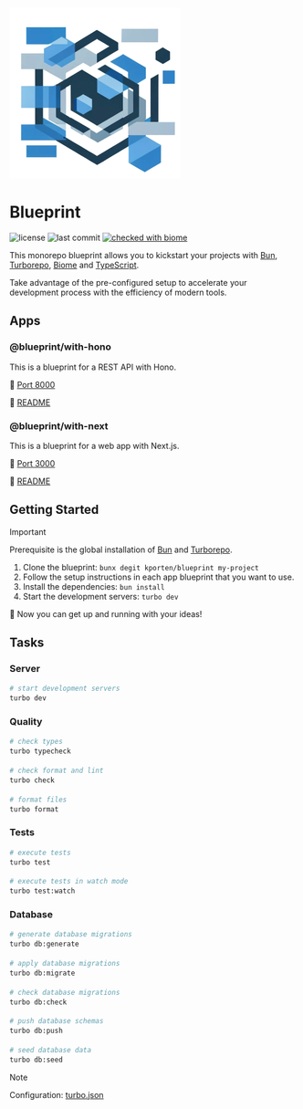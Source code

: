 ![logo](./assets/logo.jpg)

# Blueprint

![license](https://img.shields.io/github/license/kporten/blueprint?style=for-the-badge)
![last commit](https://img.shields.io/github/last-commit/kporten/blueprint?style=for-the-badge)
[![checked with biome](https://img.shields.io/badge/Checked_with-Biome-60a5fa?style=for-the-badge&logo=biome)](https://biomejs.dev)

This monorepo blueprint allows you to kickstart your projects with [Bun](https://bun.sh), [Turborepo](https://turbo.build/repo), [Biome](https://biomejs.dev) and [TypeScript](https://www.typescriptlang.org).

Take advantage of the pre-configured setup to accelerate your development process with the efficiency of modern tools.

## Apps

### @blueprint/with-hono

This is a blueprint for a REST API with Hono.

:electric_plug: [Port 8000](http://localhost:8000)

:gem: [README](./apps/with-hono/README.md)

### @blueprint/with-next

This is a blueprint for a web app with Next.js.

:electric_plug: [Port 3000](http://localhost:3000)

:gem: [README](./apps/with-next/README.md)

## Getting Started

> [!IMPORTANT]
> Prerequisite is the global installation of [Bun](https://bun.sh/docs/installation) and [Turborepo](https://turbo.build/repo/docs/installing).

1. Clone the blueprint: `bunx degit kporten/blueprint my-project`
2. Follow the setup instructions in each app blueprint that you want to use.
3. Install the dependencies: `bun install`
4. Start the development servers: `turbo dev`

:tada: Now you can get up and running with your ideas!

## Tasks

### Server

```sh
# start development servers
turbo dev
```

### Quality

```sh
# check types
turbo typecheck

# check format and lint
turbo check

# format files
turbo format
```

### Tests

```sh
# execute tests
turbo test

# execute tests in watch mode
turbo test:watch
```

### Database

```sh
# generate database migrations
turbo db:generate

# apply database migrations
turbo db:migrate

# check database migrations
turbo db:check

# push database schemas
turbo db:push

# seed database data
turbo db:seed
```

> [!NOTE]
> Configuration: [turbo.json](./turbo.json)
